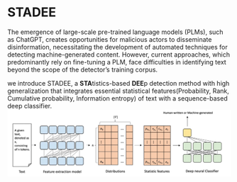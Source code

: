 # STADEE
The emergence of large-scale pre-trained language models (PLMs), such as ChatGPT, creates opportunities for malicious actors to disseminate disinformation, necessitating the development of automated techniques for detecting machine-generated content. However, current approaches, which predominantly rely on fine-tuning a PLM, face difficulties in identifying text beyond the scope of the detector’s training corpus.

we introduce STADEE, a **STA**tistics-based **DEE**p detection method with high generalization that integrates essential statistical features(Probability, Rank, Cumulative probability, Information entropy) of text with a sequence-based deep classifier.
![Alt Text](./imgs/stadee.png)
